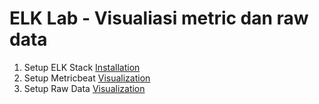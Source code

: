 # ELK Lab - Visualiasi metric dan raw data

1. Setup ELK Stack [Installation](https://github.com/bagaswibowo25/elk-lab/blob/master/Install.md)
2. Setup Metricbeat [Visualization](https://github.com/bagaswibowo25/elk-lab/blob/master/Metricbeat.md)
3. Setup Raw Data [Visualization](https://github.com/bagaswibowo25/elk-lab/blob/master/RawData.md)